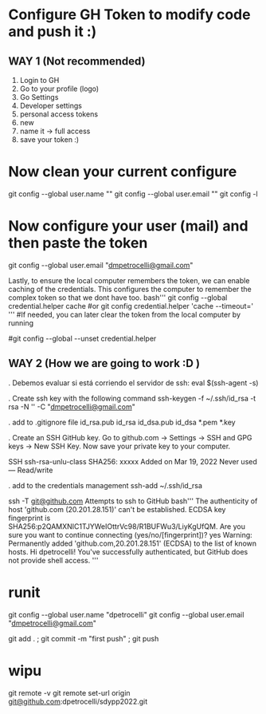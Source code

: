 # Configure GH Token to modify code and push it :)

## WAY 1 (Not recommended)
1. Login to GH 
2. Go to your profile (logo)
3. Go Settings
4. Developer settings
5. personal access tokens
6. new
7. name it -> full access
8. save your token :) 

# Now clean your current configure
git config --global user.name ""
git config --global user.email ""
git config -l

# Now configure your user (mail) and then paste the token
git config --global user.email "dmpetrocelli@gmail.com"

Lastly, to ensure the local computer remembers the token, we can enable caching of the credentials. This configures the computer to remember the complex token so that we dont have too.
bash'''
git config --global credential.helper cache
#or 
git config credential.helper 'cache --timeout=<timeout>'
'''
#If needed, you can later clear the token from the local computer by running

#git config --global --unset credential.helper

## WAY 2 (How we are going to work :D )

. Debemos evaluar si está corriendo el servidor de ssh:
eval $(ssh-agent -s)

. Create ssh key with the following command
ssh-keygen -f ~/.ssh/id_rsa -t rsa -N '' -C "dmpetrocelli@gmail.com"


. add to .gitignore file
id_rsa.pub
id_rsa
id_dsa.pub
id_dsa
*.pem
*.key

. Create an SSH GitHub key. Go to github.com → Settings → SSH and GPG keys → New SSH Key. Now save your private key to your computer.

SSH
ssh-rsa-unlu-class
SHA256: xxxxx
Added on Mar 19, 2022
Never used — Read/write

. add to the credentials management
ssh-add ~/.ssh/id_rsa 

ssh -T git@github.com
Attempts to ssh to GitHub
bash'''
The authenticity of host 'github.com (20.201.28.151)' can't be established.
ECDSA key fingerprint is SHA256:p2QAMXNIC1TJYWeIOttrVc98/R1BUFWu3/LiyKgUfQM.
Are you sure you want to continue connecting (yes/no/[fingerprint])? yes
Warning: Permanently added 'github.com,20.201.28.151' (ECDSA) to the list of known hosts.
Hi dpetrocelli! You've successfully authenticated, but GitHub does not provide shell access.
'''
# runit
git config --global user.name "dpetrocelli"
git config --global user.email "dmpetrocelli@gmail.com"

git add . ; git commit -m "first push" ; git push



# wipu
git remote -v
git remote set-url origin git@github.com:dpetrocelli/sdypp2022.git